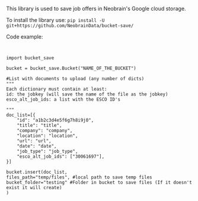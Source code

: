 This library is used to save job offers in Neobrain's Google cloud storage.


To install the library use: ```pip install -U  git+https://github.com/NeobrainData/bucket-save/```


Code example:

```


import bucket_save

bucket = bucket_save.Bucket("NAME_OF_THE_BUCKET")

#List with documents to upload (any number of dicts)
"""
Each dictionary must contain at least:
id: the jobkey (will save the name of the file as the jobkey)
esco_alt_job_ids: a list with the ESCO ID's

"""
doc_list=[{
    "id": "a1b2c3d4e5f6g7h8i9j0",
    "title": "title",
    "company": "company",
    "location": "location",
    "url": "url",
    "date": "date",
    "job_type": "job_type",
    "esco_alt_job_ids": ["30061697"],
}]

bucket.insert(doc_list,
files_path="temp/files", #local path to save temp files
bucket_folder="testing" #Folder in bucket to save files (If it doesn't exist it will create)
)
```